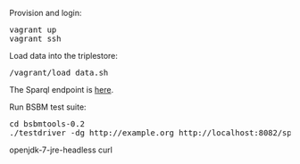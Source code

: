 Provision and login:
<pre>
vagrant up
vagrant ssh
</pre>

Load data into the triplestore:
<pre>
/vagrant/load_data.sh
</pre>

The Sparql endpoint is [here](http://localhost:8082/sparql).

Run BSBM test suite:

<pre>
cd bsbmtools-0.2
./testdriver -dg http://example.org http://localhost:8082/sparql
</pre>
 openjdk-7-jre-headless curl